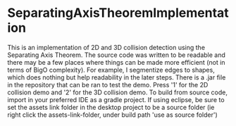 # SeparatingAxisTheoremImplementation
This is an implementation of 2D and 3D collision detection using the Separating Axis Theorem. The source code was written to be readable and there may be a few places where things can be made more efficient (not in terms of BigO complexity). For example, I segmentize edges to shapes, which does nothing but help readability in the later steps. There is a .jar file in the repository that can be ran to test the demo.  Press '1' for the 2D collision demo and '2' for the 3D collision demo.  To build from source code, import in your preferred IDE as a gradle project. If using eclipse, be sure to set the assets link folder in the desktop project to be a source folder (ie right click the assets-link-folder, under build path 'use as source folder')
